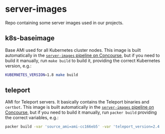 # server-images

Repo containing some server images used in our projects.

## k8s-baseimage

Base AMI used for all Kubernetes cluster nodes. This image is built automatically in the [`server-images` pipeline on Concourse](https://ci.skyscrape.rs/teams/skyscrapers/pipelines/server-images), but if you need to build it manually, run `make build` to build it, providing the correct Kubernetes version, e.g.:

```bash
KUBERNETES_VERSION=1.8 make build
```

## teleport

AMI for Teleport servers. It basically contains the Teleport binaries and `certbot`. This image is built automatically in the [`server-images` pipeline on Concourse](https://ci.skyscrape.rs/teams/skyscrapers/pipelines/server-images), but if you need to build it manually, run `packer build` providing the correct variables, e.g.:

```bash
packer build -var 'source_ami=ami-cc166eb5' -var 'teleport_version=2.4.2' packer.json
```
